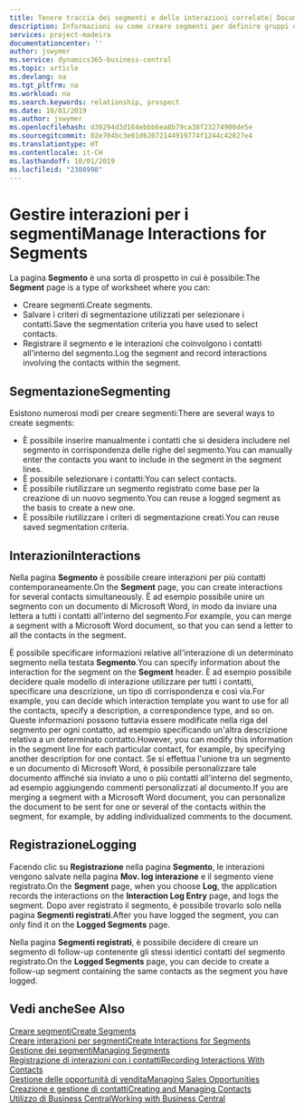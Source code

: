 ```yaml
---
title: Tenere traccia dei segmenti e delle interazioni correlate| Documenti Microsoft
description: Informazioni su come creare segmenti per definire gruppi di contatti e specificare delle interazioni per i segmenti.
services: project-madeira
documentationcenter: ''
author: jswymer
ms.service: dynamics365-business-central
ms.topic: article
ms.devlang: na
ms.tgt_pltfrm: na
ms.workload: na
ms.search.keywords: relationship, prospect
ms.date: 10/01/2019
ms.author: jswymer
ms.openlocfilehash: d30294d3d164ebbb6ea8b79ca38f23274900de5e
ms.sourcegitcommit: 02e704bc3e01d62072144919774f1244c42827e4
ms.translationtype: HT
ms.contentlocale: it-CH
ms.lasthandoff: 10/01/2019
ms.locfileid: "2308998"
---
```

# <a name="manage-interactions-for-segments"></a><span data-ttu-id="6c19d-103">Gestire interazioni per i segmenti</span><span class="sxs-lookup"><span data-stu-id="6c19d-103">Manage Interactions for Segments</span></span>
<span data-ttu-id="6c19d-104">La pagina **Segmento** è una sorta di prospetto in cui è possibile:</span><span class="sxs-lookup"><span data-stu-id="6c19d-104">The **Segment** page is a type of worksheet where you can:</span></span>

* <span data-ttu-id="6c19d-105">Creare segmenti.</span><span class="sxs-lookup"><span data-stu-id="6c19d-105">Create segments.</span></span>
* <span data-ttu-id="6c19d-106">Salvare i criteri di segmentazione utilizzati per selezionare i contatti.</span><span class="sxs-lookup"><span data-stu-id="6c19d-106">Save the segmentation criteria you have used to select contacts.</span></span>
* <span data-ttu-id="6c19d-107">Registrare il segmento e le interazioni che coinvolgono i contatti all'interno del segmento.</span><span class="sxs-lookup"><span data-stu-id="6c19d-107">Log the segment and record interactions involving the contacts within the segment.</span></span>

## <a name="segmenting"></a><span data-ttu-id="6c19d-108">Segmentazione</span><span class="sxs-lookup"><span data-stu-id="6c19d-108">Segmenting</span></span>
<span data-ttu-id="6c19d-109">Esistono numerosi modi per creare segmenti:</span><span class="sxs-lookup"><span data-stu-id="6c19d-109">There are several ways to create segments:</span></span>

* <span data-ttu-id="6c19d-110">È possibile inserire manualmente i contatti che si desidera includere nel segmento in corrispondenza delle righe del segmento.</span><span class="sxs-lookup"><span data-stu-id="6c19d-110">You can manually enter the contacts you want to include in the segment in the segment lines.</span></span>
* <span data-ttu-id="6c19d-111">È possibile selezionare i contatti:</span><span class="sxs-lookup"><span data-stu-id="6c19d-111">You can select contacts.</span></span>
* <span data-ttu-id="6c19d-112">È possibile riutilizzare un segmento registrato come base per la creazione di un nuovo segmento.</span><span class="sxs-lookup"><span data-stu-id="6c19d-112">You can reuse a logged segment as the basis to create a new one.</span></span>
* <span data-ttu-id="6c19d-113">È possibile riutilizzare i criteri di segmentazione creati.</span><span class="sxs-lookup"><span data-stu-id="6c19d-113">You can reuse saved segmentation criteria.</span></span>

## <a name="interactions"></a><span data-ttu-id="6c19d-114">Interazioni</span><span class="sxs-lookup"><span data-stu-id="6c19d-114">Interactions</span></span>
<span data-ttu-id="6c19d-115">Nella pagina **Segmento** è possibile creare interazioni per più contatti contemporaneamente.</span><span class="sxs-lookup"><span data-stu-id="6c19d-115">On the **Segment** page, you can create interactions for several contacts simultaneously.</span></span> <span data-ttu-id="6c19d-116">È ad esempio possibile unire un segmento con un documento di Microsoft Word, in modo da inviare una lettera a tutti i contatti all'interno del segmento.</span><span class="sxs-lookup"><span data-stu-id="6c19d-116">For example, you can merge a segment with a Microsoft Word document, so that you can send a letter to all the contacts in the segment.</span></span>

<span data-ttu-id="6c19d-117">È possibile specificare informazioni relative all'interazione di un determinato segmento nella testata **Segmento**.</span><span class="sxs-lookup"><span data-stu-id="6c19d-117">You can specify information about the interaction for the segment on the **Segment** header.</span></span> <span data-ttu-id="6c19d-118">È ad esempio possibile decidere quale modello di interazione utilizzare per tutti i contatti, specificare una descrizione, un tipo di corrispondenza e così via.</span><span class="sxs-lookup"><span data-stu-id="6c19d-118">For example, you can decide which interaction template you want to use for all the contacts, specify a description, a correspondence type, and so on.</span></span> <span data-ttu-id="6c19d-119">Queste informazioni possono tuttavia essere modificate nella riga del segmento per ogni contatto, ad esempio specificando un'altra descrizione relativa a un determinato contatto.</span><span class="sxs-lookup"><span data-stu-id="6c19d-119">However, you can modify this information in the segment line for each particular contact, for example, by specifying another description for one contact.</span></span> <span data-ttu-id="6c19d-120">Se si effettua l'unione tra un segmento e un documento di Microsoft Word, è possibile personalizzare tale documento affinché sia inviato a uno o più contatti all'interno del segmento, ad esempio aggiungendo commenti personalizzati al documento.</span><span class="sxs-lookup"><span data-stu-id="6c19d-120">If you are merging a segment with a Microsoft Word document, you can personalize the document to be sent for one or several of the contacts within the segment, for example, by adding individualized comments to the document.</span></span>

## <a name="logging"></a><span data-ttu-id="6c19d-121">Registrazione</span><span class="sxs-lookup"><span data-stu-id="6c19d-121">Logging</span></span>
<span data-ttu-id="6c19d-122">Facendo clic su **Registrazione** nella pagina **Segmento**, le interazioni vengono salvate nella pagina **Mov. log interazione** e il segmento viene registrato.</span><span class="sxs-lookup"><span data-stu-id="6c19d-122">On the **Segment** page, when you choose **Log**, the application records the interactions on the **Interaction Log Entry** page, and logs the segment.</span></span> <span data-ttu-id="6c19d-123">Dopo aver registrato il segmento, è possibile trovarlo solo nella pagina **Segmenti registrati**.</span><span class="sxs-lookup"><span data-stu-id="6c19d-123">After you have logged the segment, you can only find it on the **Logged Segments** page.</span></span>

<span data-ttu-id="6c19d-124">Nella pagina **Segmenti registrati**, è possibile decidere di creare un segmento di follow-up contenente gli stessi identici contatti del segmento registrato.</span><span class="sxs-lookup"><span data-stu-id="6c19d-124">On the **Logged Segments** page, you can decide to create a follow-up segment containing the same contacts as the segment you have logged.</span></span>

## <a name="see-also"></a><span data-ttu-id="6c19d-125">Vedi anche</span><span class="sxs-lookup"><span data-stu-id="6c19d-125">See Also</span></span>
[<span data-ttu-id="6c19d-126">Creare segmenti</span><span class="sxs-lookup"><span data-stu-id="6c19d-126">Create Segments</span></span>](marketing-how-create-segment.md)  
[<span data-ttu-id="6c19d-127">Creare interazioni per segmenti</span><span class="sxs-lookup"><span data-stu-id="6c19d-127">Create Interactions for Segments</span></span>](marketing-how-create-interactions.md)  
[<span data-ttu-id="6c19d-128">Gestione dei segmenti</span><span class="sxs-lookup"><span data-stu-id="6c19d-128">Managing Segments</span></span>](marketing-segments.md)  
[<span data-ttu-id="6c19d-129">Registrazione di interazioni con i contatti</span><span class="sxs-lookup"><span data-stu-id="6c19d-129">Recording Interactions With Contacts</span></span>](marketing-interactions.md)  
[<span data-ttu-id="6c19d-130">Gestione delle opportunità di vendita</span><span class="sxs-lookup"><span data-stu-id="6c19d-130">Managing Sales Opportunities</span></span>](marketing-manage-sales-opportunities.md)  
[<span data-ttu-id="6c19d-131">Creazione e gestione di contatti</span><span class="sxs-lookup"><span data-stu-id="6c19d-131">Creating and Managing Contacts</span></span>](marketing-contacts.md)  
[<span data-ttu-id="6c19d-132">Utilizzo di Business Central</span><span class="sxs-lookup"><span data-stu-id="6c19d-132">Working with Business Central</span></span>](ui-work-product.md)
